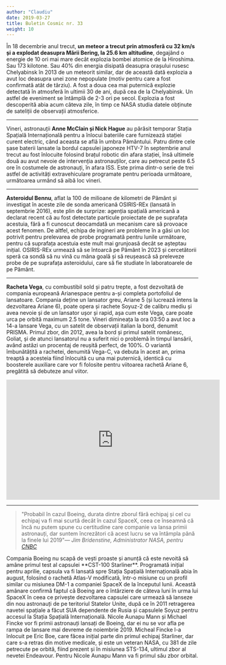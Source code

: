 ```yaml
---
author: "Claudiu"
date: 2019-03-27
title: Buletin Cosmic nr. 33
weight: 10
---
```


În 18 decembrie anul trecut, **un meteor a trecut prin atmosferă cu 32 km/s și a explodat deasupra Mării Bering, la 25.6 km altitudine**, degajând o energie de 10 ori mai mare decât explozia bombei atomice de la Hiroshima. Sau 173 kilotone. Sau 40% din energia disipată deasupra orașului rusesc Chelyabinsk în 2013 de un meteorit similar, dar de această dată explozia a avut loc deasupra unei zone nepopulate (motiv pentru care a fost confirmată atât de târziu). A fost a doua cea mai puternică explozie detectată în atmosferă în ultimii 30 de ani, după cea de la Chelyabinsk. Un astfel de eveniment se întâmplă de 2-3 ori pe secol. Explozia a fost descoperită abia acum câteva zile, în timp ce NASA studia datele obținute de sateliții de observații atmosferice.

----

Vineri, astronauții **Anne McClain și Nick Hague** au părăsit temporar Stația Spațială Internațională pentru a înlocui bateriile care furnizează stației curent electric, când aceasta se află în umbra Pământului. Patru dintre cele șase baterii lansate la bordul capsulei japoneze HTV-7 în septembrie anul trecut au fost înlocuite folosind brațul robotic din afara stației, însă ultimele două au avut nevoie de intervenția astronauților, care au petrecut peste 6.5 ore în costumele de astronauți, în afara ISS. Este prima dintr-o serie de trei astfel de activități extravehiculare programate pentru perioada următoare, următoarea urmând să aibă loc vineri.

----

**Asteroidul Bennu**, aflat la 100 de milioane de kilometri de Pământ și investigat în aceste zile de sonda americană OSIRIS-REx (lansată în septembrie 2016), este plin de surprize: agenția spațială americană a declarat recent că au fost detectate particule proiectate de pe suprafața acestuia, fără a fi cunoscut deocamdată un mecanism care să provoace acest fenomen. De altfel, echipa de ingineri are probleme în a găsi un loc potrivit pentru prelevarea de probe programată pentru lunile următoare, pentru că suprafața acestuia este mult mai grunjoasă decât se așteptau inițial. OSIRIS-REx urmează să se întoarcă pe Pământ în 2023 și cercetătorii speră ca sondă să nu vină cu mâna goală și să reușească să preleveze probe de pe suprafața asteroidului, care să fie studiate în laboratoarele de pe Pământ.

----

**Racheta Vega**, cu combustibil sold și patru trepte, a fost dezvoltată de compania europeană Arianespace pentru a-și completa portofoliul de lansatoare. Compania deține un lansator greu, Ariane 5 (și lucrează intens la dezvoltarea Ariane 6), poate opera și rachete Soyuz-2 de calibru mediu și avea nevoie și de un lansator ușor și rapid, așa cum este Vega, care poate urca pe orbită maximum 2.5 tone. Vineri dimineața la ora 03:50 a avut loc a 14-a lansare Vega, cu un satelit de observații italian la bord, denumit PRISMA. Primul zbor, din 2012, avea la bord și primul satelit românesc, Goliat, și de atunci lansatorul nu a suferit nici o problemă în timpul lansării, având astăzi un procentaj de reușită perfect, de 100%. O variantă îmbunătățită a rachetei, denumită Vega-C, va debuta în acest an, prima treaptă a acesteia fiind înlocuită cu una mai puternică, identică cu boosterele auxiliare care vor fi folosite pentru viitoarea rachetă Ariane 6, pregătită să debuteze anul viitor.
<iframe width="560" height="315" src="https://www.youtube.com/embed/TxhLtRqOqZc" frameborder="0" allow="accelerometer; autoplay; encrypted-media; gyroscope; picture-in-picture" allowfullscreen></iframe>

----

<blockquote class="alignright">"Probabil în cazul Boeing, durata dintre zborul fără echipaj și cel cu echipaj va fi mai scurtă decât în cazul SpaceX, ceea ce înseamnă că încă nu putem spune cu certitudine care companie va lansa primii astronauți, dar suntem încrezători că acest lucru se va întâmpla până la finele lui 2019"<cite>― Jim Bridenstine, Administrator NASA, pentru <a href="https://www.cnbc.com/video/2019/02/14/watch-nasa-administrator-jim-bridenstines-full-interview-with-cnbc.html">CNBC</a></cite></blockquote> Compania Boeing nu scapă de vești proaste și anunță că este nevoită să amâne primul test al capsulei **CST-100 Starliner**. Programată inițial pentru aprilie, capsula va fi lansată spre Stația Spațială Internațională abia în august, folosind o rachetă Atlas-V modificată, într-o misiune cu un profil similar cu misiunea DM-1 a companiei SpaceX de la începutul lunii. Această amânare confirmă faptul că Boeing are o întârziere de câteva luni în urma lui SpaceX în ceea ce privește dezvoltarea capsulei care urmează să lanseze din nou astronauți de pe teritoriul Statelor Unite, după ce în 2011 retragerea navetei spațiale a făcut SUA dependente de Rusia și capsulele Soyuz pentru accesul la Stația Spațială Internațională. Nicole Aunapu Mann și Michael Fincke vor fi primii astronauți lansați de Boeing, dar ei nu se vor afla pe rampa de lansare mai devreme de noiembrie 2019. Micheal Fincke l-a înlocuit pe Eric Boe, care făcea inițial parte din primul echipaj Starliner, dar care s-a retras din motive medicale, și este un veteran NASA, cu 381 de zile petrecute pe orbită, fiind prezent și în misiunea STS-134, ultimul zbor al nevetei Endeavour. Pentru Nicole Aunapu Mann va fi primul său zbor orbital.